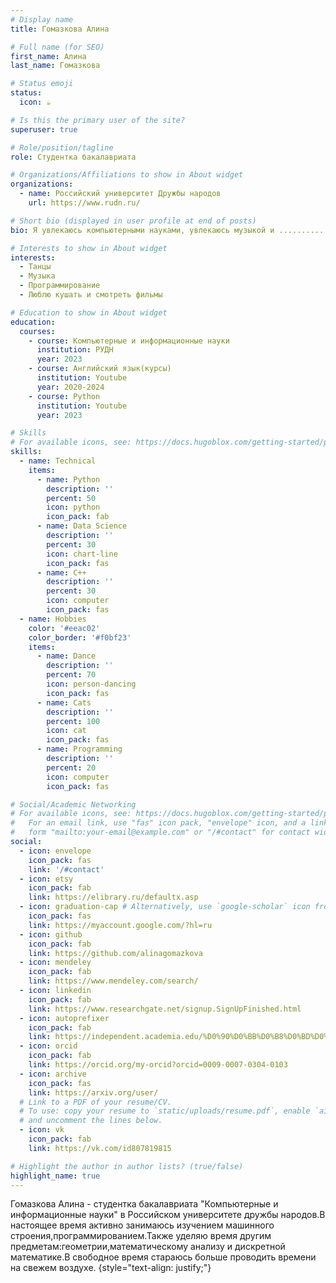 ```yaml
---
# Display name
title: Гомазкова Алина

# Full name (for SEO)
first_name: Алина
last_name: Гомазкова

# Status emoji
status:
  icon: ☕️

# Is this the primary user of the site?
superuser: true

# Role/position/tagline
role: Студентка бакалавриата

# Organizations/Affiliations to show in About widget
organizations:
  - name: Российский университет Дружбы народов 
    url: https://www.rudn.ru/

# Short bio (displayed in user profile at end of posts)
bio: Я увлекаюсь компьютерными науками, увлекаюсь музыкой и ............ .

# Interests to show in About widget
interests:
  - Танцы 
  - Музыка
  - Программирование
  - Люблю кушать и смотреть фильмы

# Education to show in About widget
education:
  courses:
    - course: Компьютерные и информационные науки
      institution: РУДН
      year: 2023
    - course: Английский язык(курсы) 
      institution: Youtube
      year: 2020-2024
    - course: Python
      institution: Youtube
      year: 2023

# Skills
# For available icons, see: https://docs.hugoblox.com/getting-started/page-builder/#icons
skills:
  - name: Technical
    items:
      - name: Python
        description: ''
        percent: 50
        icon: python
        icon_pack: fab
      - name: Data Science
        description: ''
        percent: 30
        icon: chart-line
        icon_pack: fas
      - name: C++
        description: ''
        percent: 30 
        icon: computer
        icon_pack: fas
  - name: Hobbies
    color: '#eeac02'
    color_border: '#f0bf23'
    items:
      - name: Dance
        description: ''
        percent: 70
        icon: person-dancing
        icon_pack: fas
      - name: Cats
        description: ''
        percent: 100
        icon: cat
        icon_pack: fas
      - name: Programming
        description: ''
        percent: 20
        icon: computer
        icon_pack: fas

# Social/Academic Networking
# For available icons, see: https://docs.hugoblox.com/getting-started/page-builder/#icons
#   For an email link, use "fas" icon pack, "envelope" icon, and a link in the
#   form "mailto:your-email@example.com" or "/#contact" for contact widget.
social:
  - icon: envelope
    icon_pack: fas
    link: '/#contact'
  - icon: etsy
    icon_pack: fab
    link: https://elibrary.ru/defaultx.asp
  - icon: graduation-cap # Alternatively, use `google-scholar` icon from `ai` icon pack
    icon_pack: fas
    link: https://myaccount.google.com/?hl=ru
  - icon: github
    icon_pack: fab
    link: https://github.com/alinagomazkova
  - icon: mendeley
    icon_pack: fab
    link: https://www.mendeley.com/search/
  - icon: linkedin
    icon_pack: fab
    link: https://www.researchgate.net/signup.SignUpFinished.html
  - icon: autoprefixer
    icon_pack: fab
    link: https://independent.academia.edu/%D0%90%D0%BB%D0%B8%D0%BD%D0%B0%D0%93%D0%BE%D0%BC%D0%B0%D0%B7%D0%BA%D0%BE%D0%B2%D0%B0
  - icon: orcid
    icon_pack: fab
    link: https://orcid.org/my-orcid?orcid=0009-0007-0304-0103
  - icon: archive
    icon_pack: fas
    link: https://arxiv.org/user/
  # Link to a PDF of your resume/CV.
  # To use: copy your resume to `static/uploads/resume.pdf`, enable `ai` icons in `params.yaml`,
  # and uncomment the lines below.
  - icon: vk
    icon_pack: fab
    link: https://vk.com/id807819815

# Highlight the author in author lists? (true/false)
highlight_name: true
---
```


Гомазкова Алина - студентка бакалавриата "Компьютерные и информационные науки" в Российском университете дружбы народов.В настоящее время активно занимаюсь изучением машинного строения,программированием.Также уделяю время другим предметам:геометрии,математическому анализу и дискретной математике.В свободное время стараюсь больше проводить времени на свежем воздухе.
{style="text-align: justify;"}
